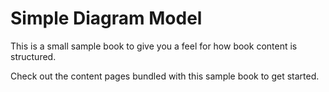 # Simple Diagram Model

This is a small sample book to give you a feel for how book content is
structured.

Check out the content pages bundled with this sample book to get started.
